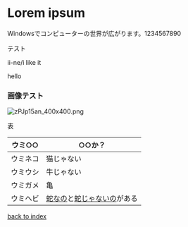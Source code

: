 # Lorem ipsum

Windowsでコンピューターの世界が広がります。1234567890

テスト

ii-ne/i like it

hello

### 画像テスト

![zPJp15an_400x400.png](https://img.xl1.dev/images/893a85bb-d727-4ab2-8a66-489fa1924fd5)

表

| ウミ○○ | ○○か？ |
|----------|----------|
| ウミネコ | 猫じゃない |
| ウミウシ | 牛じゃない |
| ウミガメ | 亀 |
| ウミヘビ | [蛇なの](https://ja.wikipedia.org/wiki/%E3%82%A6%E3%83%9F%E3%83%98%E3%83%93%E7%A7%91)と[蛇じゃないの](https://ja.wikipedia.org/wiki/%E3%82%A6%E3%83%8A%E3%82%AE%E7%9B%AE#%E3%82%A6%E3%83%9F%E3%83%98%E3%83%93%E7%A7%91)がある |

[back to index](/)